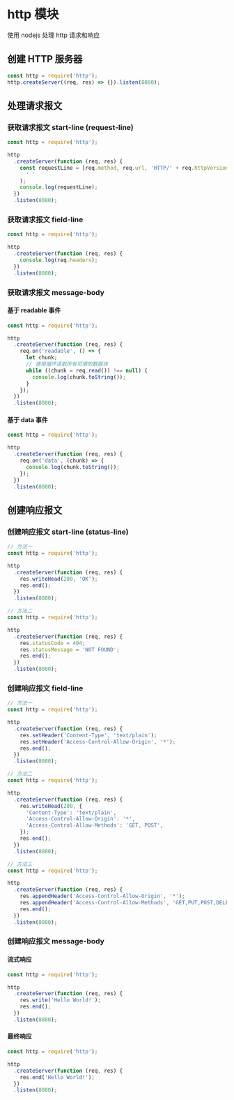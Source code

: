 # http 模块

使用 nodejs 处理 http 请求和响应

## 创建 HTTP 服务器

```js
const http = require('http');
http.createServer((req, res) => {}).listen(8080);
```

## 处理请求报文

### 获取请求报文 start-line (request-line)

```js
const http = require('http');

http
  .createServer(function (req, res) {
    const requestLine = [req.method, req.url, 'HTTP/' + req.httpVersion].join(
      ' '
    );
    console.log(requestLine);
  })
  .listen(8080);
```

### 获取请求报文 field-line

```js
const http = require('http');

http
  .createServer(function (req, res) {
    console.log(req.headers);
  })
  .listen(8080);
```

### 获取请求报文 message-body

#### 基于 readable 事件

```js
const http = require('http');

http
  .createServer(function (req, res) {
    req.on('readable', () => {
      let chunk;
      // 使用循环读取所有可用的数据块
      while ((chunk = req.read()) !== null) {
        console.log(chunk.toString());
      }
    });
  })
  .listen(8080);
```

#### 基于 data 事件

```js
const http = require('http');

http
  .createServer(function (req, res) {
    req.on('data', (chunk) => {
      console.log(chunk.toString());
    });
  })
  .listen(8080);
```

## 创建响应报文

### 创建响应报文 start-line (status-line)

```js
// 方法一
const http = require('http');

http
  .createServer(function (req, res) {
    res.writeHead(200, 'OK');
    res.end();
  })
  .listen(8080);

// 方法二
const http = require('http');

http
  .createServer(function (req, res) {
    res.statusCode = 404;
    res.statusMessage = 'NOT FOUND';
    res.end();
  })
  .listen(8080);
```

### 创建响应报文 field-line

```js
// 方法一
const http = require('http');

http
  .createServer(function (req, res) {
    res.setHeader('Content-Type', 'text/plain');
    res.setHeader('Access-Control-Allow-Origin', '*');
    res.end();
  })
  .listen(8080);

// 方法二
const http = require('http');

http
  .createServer(function (req, res) {
    res.writeHead(200, {
      'Content-Type': 'text/plain',
      'Access-Control-Allow-Origin': '*',
      'Access-Control-Allow-Methods': 'GET, POST',
    });
    res.end();
  })
  .listen(8080);

// 方法三
const http = require('http');

http
  .createServer(function (req, res) {
    res.appendHeader('Access-Control-Allow-Origin', '*');
    res.appendHeader('Access-Control-Allow-Methods', 'GET,PUT,POST,DELETE');
    res.end();
  })
  .listen(8080);
```

### 创建响应报文 message-body

#### 流式响应

```js
const http = require('http');

http
  .createServer(function (req, res) {
    res.write('Hello World!');
    res.end();
  })
  .listen(8080);
```

#### 最终响应

```js
const http = require('http');

http
  .createServer(function (req, res) {
    res.end('Hello World!');
  })
  .listen(8080);
```

